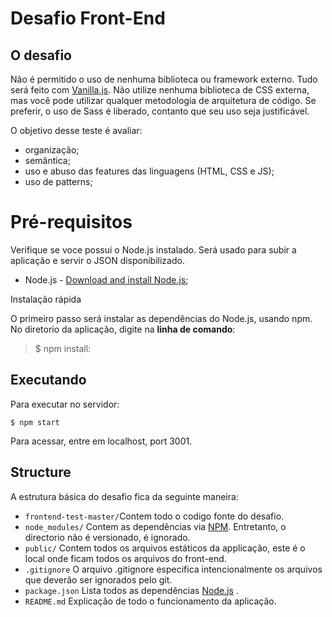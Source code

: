 Desafio Front-End
===================


O desafio
-------------

Não é permitido o uso de nenhuma biblioteca ou framework externo. Tudo será feito com [Vanilla.js](http://vanilla-js.com/).
Não utilize nenhuma biblioteca de CSS externa, mas você pode utilizar qualquer metodologia de arquitetura de código.
Se preferir, o uso de Sass é liberado, contanto que seu uso seja justificável.

O objetivo desse teste é avaliar:
- organização;
- semântica;
- uso e abuso das features das linguagens (HTML, CSS e JS);
- uso de patterns;

# Pré-requisitos

Verifique se voce possui o Node.js instalado. Será usado para subir a aplicação e servir o JSON disponibilizado.
* Node.js - [Download and install Node.js](https://nodejs.org/en/download/);

Instalação rápida

O primeiro passo será instalar as dependências do Node.js, usando npm. No diretorio da aplicação, digite na **linha de comando**:

> $ npm install:

## Executando
   Para executar no servidor:

    $ npm start

  Para acessar, entre em localhost, port 3001.

## Structure

A estrutura básica do desafio fica da seguinte maneira:

* `frontend-test-master/`Contem todo o codigo fonte do desafio.
* `node_modules/` Contem as dependências via [NPM](https://www.npmjs.org/). Entretanto, o directorio não é versionado, é ignorado.
* `public/` Contem todos os arquivos estáticos da applicação, este é o local onde ficam todos os arquivos do front-end.
* `.gitignore` O arquivo .gitignore especifica intencionalmente os arquivos que deverão ser ignorados pelo git.
* `package.json` Lista todos as dependências [Node.js](http://nodejs.org/) .
* `README.md` Explicação de todo o funcionamento da aplicação.
